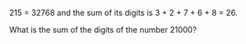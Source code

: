   <p>215 = 32768 and the sum of its digits is 3 + 2 + 7 + 6 + 8 = 26.</p> <p>What is the sum of the digits of the number 21000?</p>   